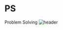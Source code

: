 # PS
Problem Solving
![header](https://capsule-render.vercel.app/api?type=wave&color=auto&height=300&section=header&text=capsule%20render&fontSize=90)
